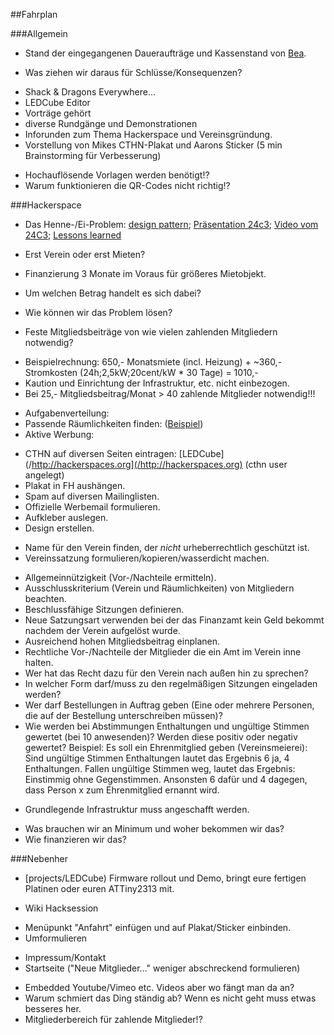 ##Fahrplan

###Allgemein

* Stand der eingegangenen Daueraufträge und Kassenstand von [Bea](/user/Juna).
 - Was ziehen wir daraus für Schlüsse/Konsequenzen?

* Shack & Dragons Everywhere...
 * LEDCube Editor
 * Vorträge gehört
 * diverse Rundgänge und Demonstrationen
 * Inforunden zum Thema Hackerspace und Vereinsgründung.
 * Vorstellung von Mikes CTHN-Plakat und Aarons Sticker (5 min Brainstorming für Verbesserung)
  - Hochauflösende Vorlagen werden benötigt!?
  - Warum funktionieren die QR-Codes nicht richtig!?

###Hackerspace

* Das Henne-/Ei-Problem: [design pattern](/http://hackerspaces.org/wiki/Design_Patterns); [Präsentation 24c3](/http://events.ccc.de/congress/2007/Fahrplan/attachments/1003_Building%20a%20Hacker%20Space.pdf); [Video vom 24C3](/http://www.youtube.com/watch?v=8lywXCZogsg); [Lessons learned](/http://hackerspaces.org/wiki/Metalab/Lessons_learned)
 * Erst Verein oder erst Mieten?

* Finanzierung 3 Monate im Voraus für größeres Mietobjekt.
 * Um welchen Betrag handelt es sich dabei?
 * Wie können wir das Problem lösen?
 * Feste Mitgliedsbeiträge von wie vielen zahlenden Mitgliedern notwendig?
  - Beispielrechnung: 650,- Monatsmiete (incl. Heizung) + ~360,- Stromkosten (24h;2,5kW;20cent/kW * 30 Tage) = 1010,-
  - Kaution und Einrichtung der Infrastruktur, etc. nicht einbezogen.
  - Bei 25,- Mitgliedsbeitrag/Monat > 40 zahlende Mitglieder notwendig!!!

* Aufgabenverteilung:
 * Passende Räumlichkeiten finden: ([Beispiel](/http://www.immobilienscout24.de/expose/62961737?is24EC=IS24&style=is24&navigationbarurl=/Suche/S-T/Buero-Praxis/Baden-Wuerttemberg/Heilbronn/-/100,00-/EURO--2000,00/1))
 * Aktive Werbung:
  - CTHN auf diversen Seiten eintragen: [LEDCube](/http://hackerspaces.org](/http://hackerspaces.org) (cthn user angelegt)
  - Plakat in FH aushängen.
  - Spam auf diversen Mailinglisten.
   - Offizielle Werbemail formulieren.
  - Aufkleber auslegen.
   - Design erstellen.
 * Name für den Verein finden, der *nicht* urheberrechtlich geschützt ist.
 * Vereinssatzung formulieren/kopieren/wasserdicht machen.
  - Allgemeinnützigkeit (Vor-/Nachteile ermitteln).
  - Ausschlusskriterium (Verein und Räumlichkeiten) von Mitgliedern beachten.
  - Beschlussfähige Sitzungen definieren.
  - Neue Satzungsart verwenden bei der das Finanzamt kein Geld bekommt nachdem der Verein aufgelöst wurde.
  - Ausreichend hohen Mitgliedsbeitrag einplanen.
  - Rechtliche Vor-/Nachteile der Mitglieder die ein Amt im Verein inne halten.
  - Wer hat das Recht dazu für den Verein nach außen hin zu sprechen?
  - In welcher Form darf/muss zu den regelmäßigen Sitzungen eingeladen werden?
  - Wer darf Bestellungen in Auftrag geben (Eine oder mehrere Personen, die auf der Bestellung unterschreiben müssen)?
  - Wie werden bei Abstimmungen Enthaltungen und ungültige Stimmen gewertet (bei 10 anwesenden)? Werden diese positiv oder negativ gewertet? Beispiel: Es soll ein Ehrenmitglied geben (Vereinsmeierei): Sind ungültige Stimmen Enthaltungen lautet das Ergebnis 6 ja, 4 Enthaltungen. Fallen ungültige Stimmen weg, lautet das Ergebnis: Einstimmig ohne Gegenstimmen. Ansonsten 6 dafür und 4 dagegen, dass Person x zum Ehrenmitglied ernannt wird.
 * Grundlegende Infrastruktur muss angeschafft werden.
  - Was brauchen wir an Minimum und woher bekommen wir das?
  - Wie finanzieren wir das?

###Nebenher

* [projects/LEDCube) Firmware rollout und Demo, bringt eure fertigen Platinen oder euren ATTiny2313 mit.

* Wiki Hacksession
 - Menüpunkt "Anfahrt" einfügen und auf Plakat/Sticker einbinden.
 - Umformulieren
  * Impressum/Kontakt
  * Startseite ("Neue Mitglieder..." weniger abschreckend formulieren)
 - Embedded Youtube/Vimeo etc. Videos aber wo fängt man da an?
 - Warum schmiert das Ding ständig ab? Wenn es nicht geht muss etwas besseres her.
 - Mitgliederbereich für zahlende Mitglieder!?
